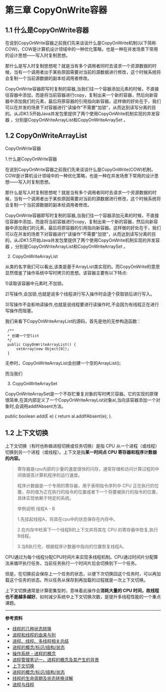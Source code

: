 # 第三章 CopyOnWrite容器

## 1.1 什么是CopyOnWrite容器
在说到CopyOnWrite容器之前我们先来谈谈什么是CopyOnWrite机制(以下简称COW)，COW是计算机设计领域中的一种优化策略，也是一种在并发场景下常用的设计思想——写入时复制思想。

那什么是写入时复制思想呢？就是当有多个调用者同时去请求一个资源数据的时候，当有一个调用者出于某些原因需要对当前的源数据进行修改，这个时候系统将会复制一个当前源数据的副本给调用者修改。	

CopyOnWrite容器即写时复制的容器,当我们往一个容器添加元素的时候，不直接往容器中添加，而是将当前容器进行copy，复制出来一个新的容器，然后向新容器中添加我们的元素，最后将原容器的引用指向新容器。这样做的好处在于，我们可以在并发的场景下对容器进行"读操作"不需要"加锁"，从而达到读写分离的目的。从JDK1.5开始Java并发包里提供了两个使用CopyOnWrite机制实现的并发容器 ，分别是CopyOnWriteArrayList和CopyOnWriteArraySet 。

## 1.2 CopyOnWriteArrayList

    
    
    
    
    
    
    
    
    
    
 CopyOnWrite容器
 
 1.什么是CopyOnWrite容器
 
 在说到CopyOnWrite容器之前我们先来谈谈什么是CopyOnWrite(COW)机制，COW是计算机设计领域中的一种优化策略，也是一种在并发场景下常用的设计思想——写入时复制思想。
 
 那什么是写入时复制思想呢？就是当有多个调用者同时去请求一个资源数据的时候，当有一个调用者出于某些原因需要对当前的源数据进行修改，这个时候系统将会复制一个当前源数据的副本给调用者修改。	
 
 CopyOnWrite容器即写时复制的容器,当我们往一个容器添加元素的时候，不直接往容器中添加，而是将当前容器进行copy，复制出来一个新的容器，然后向新容器中添加我们的元素，最后将原容器的引用指向新容器。这样做的好处在于，我们可以在并发的场景下对容器进行"读操作"不需要"加锁"，从而达到读写分离的目的。从JDK1.5开始Java并发包里提供了两个使用CopyOnWrite机制实现的并发容器 ，分别是CopyOnWriteArrayList和CopyOnWriteArraySet 。
 
 
 
 2. CopyOnWriteArrayList
 
  从类的名字我们可以看出,该类是基于ArrayList类实现的。而CopyOnWrite的意思显然借鉴了操作系统中写时拷贝的思想。该容器主要有以下特点:
 
 1)读取该容器中元素时,不加锁。
 
 2)写操作,会加锁,也就是说多个线程进行写入操作时会逐个获取锁后进行写入。
 
 3)写操作不会影响读操作,也就是说线程要进行读操作时,不会因为有线程正在进行写操作而阻塞。
 
 我们来看下CopyOnWriteArrayList的源码，首先是他的无参构造函数：
 
     /**
     * 创建一个空list
     */
     public CopyOnWriteArrayList() {
         setArray(new Object[0]);
     }
 
 无参时，CopyOnWriteArrayList会创建一个空的ArrayList();
 
 而当我们
 
 3. CopyOnWriteArraySet
 
 CopyOnWriteArraySet是一个不存贮重复对象的写时拷贝容器。它的实现的原理很简单,在其内部定义了一个CopyOnWriteArrayList对象al,当向该容器添加一个对象时,会调用addIfAbsent方法。
 
 public boolean add(E e) { return al.addIfAbsent(e); }.


## 1.2 上下文切换
上下文切换（有时也称做进程切换或任务切换）是指 CPU 从一个进程（或线程）切换到另一个进程（或线程）。上下文是指**某一时间点 CPU 寄存器和程序计数器的内容。**

> 寄存器是cpu内部的少量的速度很快的闪存，通常存储和访问计算过程的中间值提高计算机程序的运行速度。
>
> 程序计数器是一个专用的寄存器，用于表明指令序列中 CPU 正在执行的位置，存的值为正在执行的指令的位置或者下一个将要被执行的指令的位置，具体实现依赖于特定的系统。
>
> 举例说明 线程A - B  
>
> 1.先挂起线程A，将其在cpu中的状态保存在内存中。  
>
> 2.在内存中检索下一个线程B的上下文并将其在 CPU 的寄存器中恢复,执行B线程。  
>
> 3.当B执行完，根据程序计数器中指向的位置恢复线程A。

CPU通过为每个线程分配CPU时间片来实现多线程机制。CPU通过时间片分配算法来循环执行任务，当前任务执行一个时间片后会切换到下一个任务。

但是，在切换前会保存上一个任务的状态，以便下次切换回这个任务时，可以再加载这个任务的状态。所以任务从保存到再加载的过程就是一次上下文切换。

上下文切换通常是计算密集型的，意味着此操作会**消耗大量的 CPU 时间，故线程也不是越多越好**。如何减少系统中上下文切换次数，是提升多线程性能的一个重点课题。

---

**参考资料**

- [线程的几种状态转换](http://www.cnblogs.com/jijijiefang/articles/7222955.html)
- [进程和线程的由来与别](https://blog.csdn.net/whl_program/article/details/70217354)
- [进程、线程、多线程相关总结](https://www.cnblogs.com/fuchongjundream/p/3829508.html)
- [进程的概念/标识/结构/状态](https://blog.csdn.net/derkampf/article/details/60477317)
- [操作系统 - 进程的概念](http://www.cnblogs.com/tianlangshu/p/5224178.html)
- [进程管理笔记一、进程的概念及其产生的背景](https://blog.csdn.net/xd_hebuters/article/details/79590441#一进程产生的背景)
- [上下文切换](http://ifeve.com/context-switch-definition/)
- [进程的概念/标识/结构/状态](https://blog.csdn.net/derkampf/article/details/60477317)
- [线程的生命周期及状态转换详解](https://blog.csdn.net/asdf_1024/article/details/78978437)
- [进程与线程](https://www.liaoxuefeng.com/wiki/0014316089557264a6b348958f449949df42a6d3a2e542c000/0014319272686365ec7ceaeca33428c914edf8f70cca383000) 
